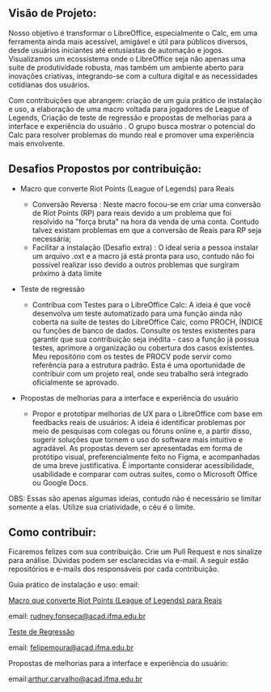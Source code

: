 
## Visão de Projeto:
Nosso objetivo é transformar o LibreOffice, especialmente o Calc, em uma ferramenta ainda mais acessível, amigável e útil para públicos diversos, desde usuários iniciantes até entusiastas de automação e jogos. Visualizamos um ecossistema onde o LibreOffice seja não apenas uma suíte de produtividade robusta, mas também um ambiente aberto para inovações criativas, integrando-se com a cultura digital e as necessidades cotidianas dos usuários.

Com contribuições que abrangem: criação de um guia prático de instalação e uso, a elaboração de uma macro voltada para jogadores de League of Legends, Criação de teste de regressão e  propostas de  melhorias para a interface e experiência do usuário . O grupo busca mostrar o potencial do Calc para resolver problemas do mundo real e promover uma experiência mais envolvente.

## Desafios Propostos por contribuição: 

 - Macro que converte Riot Points (League of Legends) para Reais 
	 - Conversão Reversa : Neste macro focou-se em criar uma conversão de Riot Points (RP) para reais devido a um problema   que foi resolvido na "força bruta" na hora da venda de uma conta. Contudo talvez existam problemas em que a conversão de Reais para RP seja necessária;
	 - Facilitar a instalação (Desafio extra) : O ideal seria a pessoa instalar um arquivo .oxt e a macro já está pronta para uso, contudo não foi possível realizar isso devido a outros problemas que surgiram próximo à data limite

- Teste de regressão
	- Contribua com Testes para o LibreOffice Calc: A ideia é que você desenvolva um teste automatizado para uma função ainda não coberta na suíte de testes do LibreOffice Calc, como PROCH, ÍNDICE ou funções de banco de dados. Consulte os testes existentes para garantir que sua contribuição seja inédita - caso a função já possua testes, aprimore a organização ou cobertura dos casos existentes. Meu repositório com os testes de PROCV pode servir como referência para a estrutura padrão. Esta é uma oportunidade de contribuir com um projeto real, onde seu trabalho será integrado oficialmente se aprovado.


- Propostas de  melhorias para a interface e experiência do usuário
	- Propor e prototipar melhorias de UX para o LibreOffice com base em feedbacks reais de usuários: A ideia é identificar problemas por meio de pesquisas com colegas ou fóruns online e, a partir disso, sugerir soluções que tornem o uso do software mais intuitivo e agradável. As propostas devem ser apresentadas em forma de protótipo visual, preferencialmente feito no Figma, e acompanhadas de uma breve justificativa. É importante considerar acessibilidade, usabilidade e comparar com outras suítes, como o Microsoft Office ou Google Docs.


OBS: Essas são apenas algumas ideias, contudo não é necessário se limitar somente a elas. Utilize sua criatividade, o céu é o limite.

## Como contribuir:
Ficaremos felizes com sua contribuição. Crie um Pull Request e nos sinalize para análise. Dúvidas podem ser esclarecidas via e-mail. A seguir estão repositórios e e-mails dos responsáveis por cada contribuição.

Guia prático de instalação e uso:
	email:
 
[Macro que converte Riot Points (League of Legends) para Reais](https://github.com/rudneyggf/contribuicao_libreoffice)
	
 email: rudney.fonseca@acad.ifma.edu.br

[Teste de Regressão](https://github.com/lipefemoura/testes-vlookup-libreoffice-calc.git)
	
 email: felipemoura@acad.ifma.edu.br 

Propostas de  melhorias para a interface e experiência do usuário:
	
 email:arthur.carvalho@acad.ifma.edu.br 


